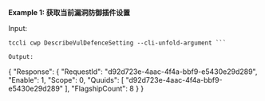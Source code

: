 **Example 1: 获取当前漏洞防御插件设置**



Input: 

```
tccli cwp DescribeVulDefenceSetting --cli-unfold-argument ```

Output: 
```
{
    "Response": {
        "RequestId": "d92d723e-4aac-4f4a-bbf9-e5430e29d289",
        "Enable": 1,
        "Scope": 0,
        "Quuids": [
            "d92d723e-4aac-4f4a-bbf9-e5430e29d289"
        ],
        "FlagshipCount": 8
    }
}
```


